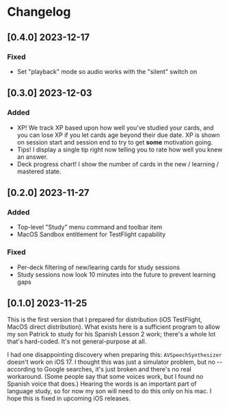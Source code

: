 # Changelog

## [0.4.0] 2023-12-17

### Fixed

- Set "playback" mode so audio works with the "silent" switch on

## [0.3.0] 2023-12-03

### Added

- XP! We track XP based upon how well you've studied your cards, and you can lose XP if you let cards 
  age beyond their due date. XP is shown on session start and session end to try to get **some** motivation
  going.
- Tips! I display a single tip right now telling you to rate how well you knew an answer.
- Deck progress chart! I show the number of cards in the new / learning / mastered state.

## [0.2.0] 2023-11-27

### Added

- Top-level "Study" menu command and toolbar item
- MacOS Sandbox entitlement for TestFlight capability

### Fixed

- Per-deck filtering of new/learing cards for study sessions
- Study sessions now look 10 minutes into the future to prevent learning gaps

## [0.1.0] 2023-11-25

This is the first version that I prepared for distribution (iOS TestFlight, MacOS direct distribution).
What exists here is a sufficient program to allow my son Patrick to study for his Spanish Lesson 2 work;
there's a whole lot that's hard-coded. It's not general-purpose at all.

I had one disappointing discovery when preparing this: `AVSpeechSynthesizer` doesn't work on iOS 17. I thought
this was just a simulator problem, but no -- according to Google searches, it's just broken and there's no
real workaround. (Some people say that some voices work, but I found no Spanish voice that does.) 
Hearing the words is an important part of language study, so for now my son will need to do this only on his
mac. I hope this is fixed in upcoming iOS releases.